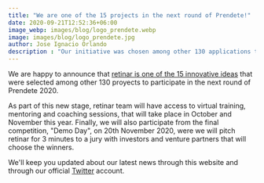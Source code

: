 ```yaml
---
title: "We are one of the 15 projects in the next round of Prendete!"
date: 2020-09-21T12:52:36+06:00
image_webp: images/blog/logo_prendete.webp
image: images/blog/logo_prendete.jpg
author: Jose Ignacio Orlando
description : "Our initiative was chosen among other 130 applications to move forward to the next round"
---
```


We are happy to announce that [retinar is one of the 15 innovative ideas](https://eldiariodetandil.com/2020/09/23/se-seleccionaron-15-iniciativas-de-los-130-proyectos-inscriptos-de-todo-el-pais) that were selected among other 130 proyects to participate in the next round of Prendete 2020.

As part of this new stage, retinar team will have access to virtual training, mentoring and coaching sessions, that will take place in October and November this year. Finally, we will also participate from the final competition, "Demo Day", on 20th November 2020, were we will pitch retinar for 3 minutes to a jury with investors and venture partners that will choose the winners.

We'll keep you updated about our latest news through this website and through our official [Twitter](https://twitter.com/retinarARG) account.
